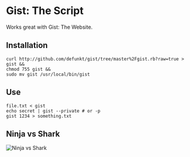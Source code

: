 Gist: The Script
================

Works great with Gist: The Website.

Installation
------------

    curl http://github.com/defunkt/gist/tree/master%2Fgist.rb?raw=true > gist &&
    chmod 755 gist &&
    sudo mv gist /usr/local/bin/gist

Use
---

    file.txt < gist
    echo secret | gist --private # or -p
    gist 1234 > something.txt


Ninja vs Shark
--------------

![Ninja vs Shark](http://github.com/defunkt/gist/tree/master%2Fbattle.png?raw=true)
